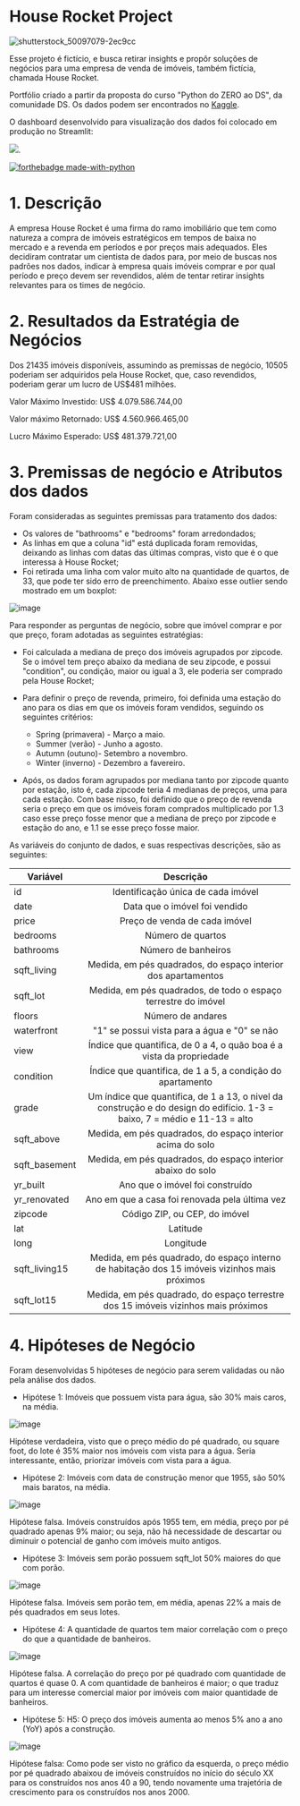 # House Rocket Project

![shutterstock_50097079-2ec9cc](https://user-images.githubusercontent.com/86979717/211115641-4c509c9e-84c5-4675-bb7c-2e30baeb4152.jpg)

Esse projeto é fictício, e busca retirar insights e propôr soluções de negócios para uma empresa de venda de imóveis, também fictícia, chamada House Rocket.

Portfólio criado a partir da proposta do curso "Python do ZERO ao DS", da comunidade DS. Os dados podem ser encontrados no <a href="https://www.kaggle.com/datasets/harlfoxem/housesalesprediction">Kaggle</a>.

O dashboard desenvolvido para visualização dos dados foi colocado em produção no Streamlit:

<a href="https://joaorange-streamlit-dashboard-dashboard-wf8rh4.streamlit.app/">![](https://static.streamlit.io/badges/streamlit_badge_black_white.svg)</a>.

[![forthebadge made-with-python](http://ForTheBadge.com/images/badges/made-with-python.svg)](https://www.python.org/)

# 1. Descrição

A empresa House Rocket é uma firma do ramo imobiliário que tem como natureza a compra de imóveis estratégicos em tempos de baixa no mercado e a
revenda em períodos e por preços mais adequados. Eles decidiram contratar um cientista de dados para,
por meio de buscas nos padrões nos dados, indicar à empresa quais imóveis comprar e por qual período e preço devem ser revendidos, além de
tentar retirar insights relevantes para os times de negócio.

# 2. Resultados da Estratégia de Negócios

Dos 21435 imóveis disponíveis, assumindo as premissas de negócio, 10505 poderiam ser adquiridos pela House Rocket, que, caso revendidos, poderiam gerar um lucro de US$481 milhões.

Valor Máximo Investido: US$ 4.079.586.744,00

Valor máximo Retornado: US$ 4.560.966.465,00

Lucro Máximo Esperado: US$ 481.379.721,00

# 3. Premissas de negócio e Atributos dos dados

Foram consideradas as seguintes premissas para tratamento dos dados:

* Os valores de "bathrooms" e "bedrooms" foram arredondados;
* As linhas em que a coluna "id" está duplicada foram removidas, deixando as linhas com datas das últimas compras, visto que é o que interessa à House Rocket;
* Foi retirada uma linha com valor muito alto na quantidade de quartos, de 33, que pode ter sido erro de preenchimento. Abaixo esse outlier sendo mostrado em um boxplot:

 ![image](https://user-images.githubusercontent.com/86979717/212213579-6a2da23f-5ea2-4a9b-bc61-f1d616130cc5.png)
 


Para responder as perguntas de negócio, sobre que imóvel comprar e por que preço, foram adotadas as seguintes estratégias:

* Foi calculada a mediana de preço dos imóveis agrupados por zipcode. Se o imóvel tem preço abaixo da mediana de seu zipcode, e possui "condition", ou condição, maior ou igual a 3, ele poderia ser comprado pela House Rocket;
* Para definir o preço de revenda, primeiro, foi definida uma estação do ano para os dias em que os imóveis foram vendidos, seguindo os seguintes critérios: 
  * Spring (primavera) - Março a maio.
  * Summer (verão) - Junho a agosto.
  * Autumn (outuno)- Setembro a novembro.
  * Winter (inverno) - Dezembro a favereiro.

* Após, os dados foram agrupados por mediana tanto por zipcode quanto por estação, isto é, cada zipcode teria 4 medianas de preços, uma para cada estação. Com base nisso, foi definido que o preço de revenda seria o preço em que os imóveis foram comprados multiplicado por 1.3 caso esse preço fosse menor que a mediana de preço por zipcode e estação do ano, e 1.1 se esse preço fosse maior.


As variáveis do conjunto de dados, e suas respectivas descrições, são as seguintes:

| Variável | Descrição |
| ------------- | :-------------: |
| id  | Identificação única de cada imóvel  |
| date | Data que o imóvel foi vendido |
| price  | Preço de venda de cada imóvel |
| bedrooms  | Número de quartos |
| bathrooms  | Número de banheiros  |
| sqft_living  | Medida, em pés quadrados, do espaço interior dos apartamentos |
| sqft_lot  | Medida, em pés quadrados, de todo o espaço terrestre do imóvel |
| floors  | Número de andares  |
| waterfront  | "1" se possui vista para a água e "0" se não  |
| view  | Índice que quantifica, de 0 a 4, o quão boa é a vista da propriedade |
| condition  | Índice que quantifica, de 1 a 5, a condição do apartamento  |
| grade  | Um índice que quantifica, de 1 a 13, o nivel da construção e do design do edifício. 1-3 = baixo, 7 = médio e 11-13 = alto
| sqft_above  | Medida, em pés quadrados, do espaço interior acima do solo  |
| sqft_basement  | Medida, em pés quadrados, do espaço interior abaixo do solo |
| yr_built  | Ano que o imóvel foi construído  |
| yr_renovated  | Ano em que a casa foi renovada pela última vez  |
| zipcode  | Código ZIP, ou CEP, do imóvel  |
| lat  | Latitude |
| long  | Longitude  |
| sqft_living15  | Medida, em pés quadrado, do espaço interno de habitação dos 15 imóveis vizinhos mais próximos |
| sqft_lot15 | Medida, em pés quadrado, do espaço terrestre dos 15 imóveis vizinhos mais próximos |

# 4. Hipóteses de Negócio

Foram desenvolvidas 5 hipóteses de negócio para serem validadas ou não pela análise dos dados. 

* Hipótese 1: Imóveis que possuem vista para água, são 30% mais caros, na média.

![image](https://user-images.githubusercontent.com/86979717/212220553-82bec9d2-fd67-41dd-86e6-4f2b557dd42b.png)

Hipótese verdadeira, visto que o preço médio do pé quadrado, ou square foot, do lote é 35% maior nos imóveis com vista para a água. Seria interessante, então, priorizar imóveis com vista para a água.


* Hipótese 2: Imóveis com data de construção menor que 1955, são 50% mais baratos, na média.

![image](https://user-images.githubusercontent.com/86979717/212220863-25e6ea9b-47e1-4595-a27f-c72b701bb0a8.png)

Hipótese falsa. Imóveis construídos após 1955 tem, em média, preço por pé quadrado apenas 9% maior; ou seja, não há necessidade de descartar ou diminuir o potencial de ganho com imóveis muito antigos.


* Hipótese 3: Imóveis sem porão possuem sqft_lot 50% maiores do que com porão.

![image](https://user-images.githubusercontent.com/86979717/212221211-cdf6802b-4932-421a-a5aa-585f9a57fab3.png)

Hipótese falsa. Imóveis sem porão tem, em média, apenas 22% a mais de pés quadrados em seus lotes.


* Hipótese 4: A quantidade de quartos tem maior correlação com o preço do que a quantidade de banheiros.

![image](https://user-images.githubusercontent.com/86979717/212221500-48aaad8a-ad18-42a3-8f23-bfed74dc4742.png)

Hipótese falsa. A correlação do preço por pé quadrado com quantidade de quartos é quase 0. A com quantidade de banheiros é maior; o que traduz para um interesse comercial maior por imóveis com maior quantidade de banheiros.


* Hipótese 5: H5: O preço dos imóveis aumenta ao menos 5% ano a ano (YoY) após a construção.


![image](https://user-images.githubusercontent.com/86979717/212221866-9245dbd9-0343-408c-906e-1a25ce6cc09d.png)

Hipótese falsa: Como pode ser visto no gráfico da esquerda, o preço médio por pé quadrado abaixou de imóveis construídos no início do século XX para os construídos nos anos 40 a 90, tendo novamente uma trajetória de crescimento para os construídos nos anos 2000.

